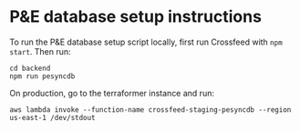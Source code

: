 # P&E database setup instructions

To run the P&E database setup script locally, first run Crossfeed with `npm start`. Then run:

```
cd backend
npm run pesyncdb
```

On production, go to the terraformer instance and run:

```
aws lambda invoke --function-name crossfeed-staging-pesyncdb --region us-east-1 /dev/stdout
```
